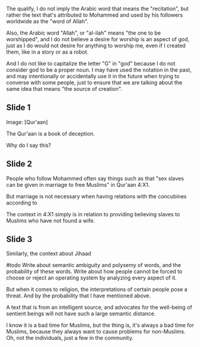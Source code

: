 The qualify, I do not imply the Arabic word that means the "recitation", but rather the text that's attributed to Mohammed and used by his followers worldwide as the "word of Allah".

Also, the Arabic word "Allah", or "al-ilah" means "the one to be worshipped", and I do not believe a desire for worship is an aspect of god, just as I do would not desire for anything to worship me, even if I created them, like in a story or as a robot.

And I do not like to capitalize the letter "G" in "god" because I do not consider god to be a proper noun. I may have used the notation in the past, and may intentionally or accidentally use it in the future when trying to converse with some people, just to ensure that we are talking about the same idea that means "the source of creation".
## Slide 1
Image: [Qur'aan]

The Qur'aan is a book of deception.

Why do I say this?
## Slide 2

People who follow Mohammed often say things such as that "sex slaves can be given in marriage to free Muslims" in Qur'aan 4:X1.

But marriage is not necessary when having relations with the concubines according to 

The context in 4:X1 simply is in relation to providing believing slaves to Muslims who have not found a wife.

## Slide 3

Similarly, the context about Jihaad


#todo Write about semantic ambiguity and polysemy of words, and the probability of these words.
Write about how people cannot be forced to choose or reject an operating system by analyzing every aspect of it.

But when it comes to religion, the interpretations of certain people pose a threat. And by the probability that I have mentioned above.

A text that is from an intelligent source, and advocates for the well-being of sentient beings will not have such a large semantic distance.


I know it is a bad time for Muslims, but the thing is, it's always a bad time for Muslims, because they always want to cause problems for non-Muslims. Oh, not the individuals, just a few in the community.




